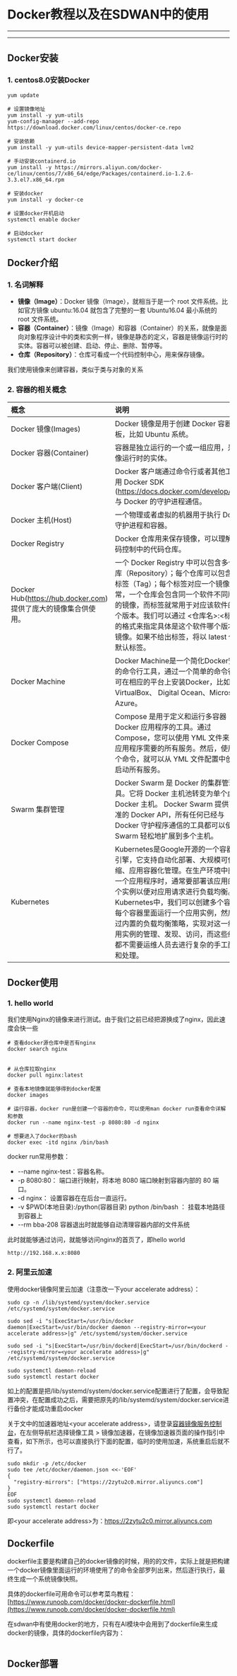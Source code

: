# Docker教程以及在SDWAN中的使用
---
---
## Docker安装
### 1. centos8.0安装Docker
```shell
yum update

# 设置镜像地址
yum install -y yum-utils
yum-config-manager --add-repo https://download.docker.com/linux/centos/docker-ce.repo

# 安装依赖
yum install -y yum-utils device-mapper-persistent-data lvm2

# 手动安装containerd.io
yum install -y https://mirrors.aliyun.com/docker-ce/linux/centos/7/x86_64/edge/Packages/containerd.io-1.2.6-3.3.el7.x86_64.rpm

# 安装docker
yum install -y docker-ce

# 设置docker开机启动
systemctl enable docker

# 启动docker
systemctl start docker
```
## Docker介绍
### 1. 名词解释
- **镜像（Image）**：Docker 镜像（Image），就相当于是一个 root 文件系统。比如官方镜像 ubuntu:16.04 就包含了完整的一套 Ubuntu16.04 最小系统的 root 文件系统。
- **容器（Container）**：镜像（Image）和容器（Container）的关系，就像是面向对象程序设计中的类和实例一样，镜像是静态的定义，容器是镜像运行时的实体。容器可以被创建、启动、停止、删除、暂停等。
- **仓库（Repository）**：仓库可看成一个代码控制中心，用来保存镜像。

我们使用镜像来创建容器，类似于类与对象的关系
### 2. 容器的相关概念
|概念|说明|
|:--|:--|
Docker 镜像(Images)|Docker 镜像是用于创建 Docker 容器的模板，比如 Ubuntu 系统。
Docker 容器(Container)|容器是独立运行的一个或一组应用，是镜像运行时的实体。
Docker 客户端(Client)|Docker 客户端通过命令行或者其他工具使用 Docker SDK (https://docs.docker.com/develop/sdk/) 与 Docker 的守护进程通信。
Docker 主机(Host)|一个物理或者虚拟的机器用于执行 Docker 守护进程和容器。
Docker Registry|Docker 仓库用来保存镜像，可以理解为代码控制中的代码仓库。
Docker Hub(https://hub.docker.com) 提供了庞大的镜像集合供使用。|一个 Docker Registry 中可以包含多个仓库（Repository）；每个仓库可以包含多个标签（Tag）；每个标签对应一个镜像。通常，一个仓库会包含同一个软件不同版本的镜像，而标签就常用于对应该软件的各个版本。我们可以通过 <仓库名>:<标签> 的格式来指定具体是这个软件哪个版本的镜像。如果不给出标签，将以 latest 作为默认标签。
Docker Machine|Docker Machine是一个简化Docker安装的命令行工具，通过一个简单的命令行即可在相应的平台上安装Docker，比如VirtualBox、 Digital Ocean、Microsoft Azure。
Docker Compose |Compose 是用于定义和运行多容器 Docker 应用程序的工具。通过 Compose，您可以使用 YML 文件来配置应用程序需要的所有服务。然后，使用一个命令，就可以从 YML 文件配置中创建并启动所有服务。
Swarm 集群管理|Docker Swarm 是 Docker 的集群管理工具。它将 Docker 主机池转变为单个虚拟 Docker 主机。 Docker Swarm 提供了标准的 Docker API，所有任何已经与 Docker 守护程序通信的工具都可以使用 Swarm 轻松地扩展到多个主机。
Kubernetes|Kubernetes是Google开源的一个容器编排引擎，它支持自动化部署、大规模可伸缩、应用容器化管理。在生产环境中部署一个应用程序时，通常要部署该应用的多个实例以便对应用请求进行负载均衡。在Kubernetes中，我们可以创建多个容器，每个容器里面运行一个应用实例，然后通过内置的负载均衡策略，实现对这一组应用实例的管理、发现、访问，而这些细节都不需要运维人员去进行复杂的手工配置和处理。

## Docker使用
### 1. hello world
我们使用Nginx的镜像来进行测试。由于我们之前已经把源换成了nginx，因此速度会快一些
```shell
# 查看docker源仓库中是否有nginx
docker search nginx


# 从仓库拉取nginx
docker pull nginx:latest

# 查看本地镜像就能够得到docker配置
docker images

# 运行容器，docker run是创建一个容器的命令，可以使用man docker run查看命令详解和参数
docker run --name nginx-test -p 8080:80 -d nginx

# 想要进入了docker的bash
docker exec -itd nginx /bin/bash

```
docker run常用参数：
-  --name nginx-test：容器名称。
- -p 8080:80： 端口进行映射，将本地 8080 端口映射到容器内部的 80 端口。
- -d nginx： 设置容器在在后台一直运行。
-  -v $PWD(本地目录):/python(容器目录) python /bin/bash ： 挂载本地路径到容器上
-  --rm bba-208 容器退出时就能够自动清理容器内部的文件系统

此时就能够通过访问，就能够访问nginx的首页了，即hello world
```
http://192.168.x.x:8080
```

### 2. 阿里云加速
使用docker镜像阿里云加速（注意改一下your accelerate address）：
```
sudo cp -n /lib/systemd/system/docker.service /etc/systemd/system/docker.service

sudo sed -i "s|ExecStart=/usr/bin/docker daemon|ExecStart=/usr/bin/docker daemon --registry-mirror=<your accelerate address>|g" /etc/systemd/system/docker.service

sudo sed -i "s|ExecStart=/usr/bin/dockerd|ExecStart=/usr/bin/dockerd --registry-mirror=<your accelerate address>|g" /etc/systemd/system/docker.service

sudo systemctl daemon-reload
sudo systemctl restart docker          
```
如上的配置是把/lib/systemd/system/docker.service配置进行了配置，会导致配置冲突，在配置成功之后，需要把原先的/lib/systemd/system/docker.service进行备份才能成功重启docker


关于文中的加速器地址\<your accelerate address>，请登录[容器镜像服务控制台](https://cr.console.aliyun.com/?spm=a2c4g.11186623.2.8.19e676277GKh0p)，在左侧导航栏选择镜像工具 > 镜像加速器，在镜像加速器页面的操作指引中查看，如下所示，也可以直接执行下面的配置，临时的使用加速，系统重启后就不行了。
```
sudo mkdir -p /etc/docker
sudo tee /etc/docker/daemon.json <<-'EOF'
{
  "registry-mirrors": ["https://2zytu2c0.mirror.aliyuncs.com"]
}
EOF
sudo systemctl daemon-reload
sudo systemctl restart docker
```
即\<your accelerate address>为：https://2zytu2c0.mirror.aliyuncs.com

## Dockerfile
dockerfile主要是构建自己的docker镜像的时候，用的的文件，实际上就是把构建一个docker镜像里面运行的环境使用了的命令全部罗列出来，然后逐行执行，最终生成一个系统镜像快照。

具体的dockerfile可用命令可以参考菜鸟教程：[https://www.runoob.com/docker/docker-dockerfile.html](https://www.runoob.com/docker/docker-dockerfile.html)


在sdwan中有使用docker的地方，只有在AI模块中会用到了dockerfile来生成docker的镜像，具体的dockerfile内容为：
```dockerfile

```


## Docker部署